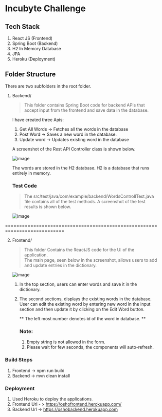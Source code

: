 
  

# Incubyte Challenge
  
  ## Tech Stack
  1. React JS (Frontend)
  2. Spring Boot (Backend)
  3. H2 In Memory Database
  4. JPA 
  5. Heroku (Deployment)
  
  ## Folder Structure
  There are two subfolders in the root folder.
  
  1. Backend/
  
      
     > This folder contains Spring Boot code for backend APIs that accept input from the frontend and save data in the   database.
     
     I have created three Apis:
     1. Get All Words -> Fetches all the words in the database
     2. Post Word -> Saves a new word in the database.
     3. Update word -> Updates existing word in the database

     A screenshot of the Rest API Controller class is shown below.
     
     ![image](https://user-images.githubusercontent.com/35776307/160276927-79d90229-9922-4122-bdc5-bee759dc415f.png)
     
     The words are stored in the H2 database. H2 is a database that runs entirely in memory.
  
     ### Test Code
     > The src/test/java/com/example/backend/WordsControllTest.java file contains all of the test methods. A screenshot of the test results is shown below.
     
     ![image](https://user-images.githubusercontent.com/35776307/160271695-9720f5df-98a5-41fd-b421-f40b81456c9d.png)

  ===========================================================================
  
  2. Frontend/
  
     > This folder Contains the ReactJS code for the UI of the application.  
     The main page, seen below in the screenshot, allows users to add and update entries in the dictionary.
     
     ![image](https://user-images.githubusercontent.com/35776307/160276946-93f65814-9be7-421c-91c8-908e86624862.png)
     
     1. In the top section, users can enter words and save it in the dictionary.
     2. The second sections, displays the existing words in the database. User can edit the existing word by entering new word
        in the input section and then update it by clicking on the Edit Word button.
        
        ** The left most number denotes id of the word in database. ** 

        ### Note: 
        1. Empty string is not allowed in the form.
        2. Please wait for few seconds, the components will auto-refresh.

  ### Build Steps
  1. Frontend -> npm run build
  2. Backend -> mvn clean install


  ### Deployment
  1. Used Heroku to deploy the applications.
  2. Frontend Url - > https://oshofrontend.herokuapp.com/
  3. Backend Url -> https://oshobackend.herokuapp.com
    
